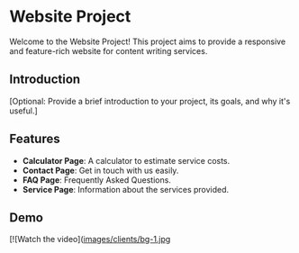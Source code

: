 # Website Project

Welcome to the Website Project! This project aims to provide a responsive and feature-rich website for content writing services.

## Introduction

[Optional: Provide a brief introduction to your project, its goals, and why it's useful.]

## Features

- **Calculator Page**: A calculator to estimate service costs.
- **Contact Page**: Get in touch with us easily.
- **FAQ Page**: Frequently Asked Questions.
- **Service Page**: Information about the services provided.

## Demo

[![Watch the video]([images/clients/bg-1.jpg](https://youtu.be/T-D1KVIuvjA)
